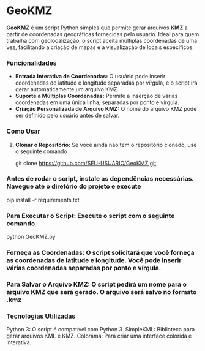 # GeoKMZ

**GeoKMZ** é um script Python simples que permite gerar arquivos **KMZ** a partir de coordenadas geográficas fornecidas pelo usuário. Ideal para quem trabalha com geolocalização, o script aceita múltiplas coordenadas de uma vez, facilitando a criação de mapas e a visualização de locais específicos.

### Funcionalidades
- **Entrada Interativa de Coordenadas:** O usuário pode inserir coordenadas de latitude e longitude separadas por vírgula, e o script irá gerar automaticamente um arquivo KMZ.
- **Suporte a Múltiplas Coordenadas:** Permite a inserção de várias coordenadas em uma única linha, separadas por ponto e vírgula.
- **Criação Personalizada de Arquivo KMZ:** O nome do arquivo KMZ pode ser definido pelo usuário antes de salvar.

### Como Usar

1. **Clonar o Repositório:**
   Se você ainda não tem o repositório clonado, use o seguinte comando

   git clone https://github.com/SEU-USUARIO/GeoKMZ.git

### Antes de rodar o script, instale as dependências necessárias. Navegue até o diretório do projeto e execute
pip install -r requirements.txt

### Para Executar o Script: Execute o script com o seguinte comando
python GeoKMZ.py

### Forneça as Coordenadas: O script solicitará que você forneça as coordenadas de latitude e longitude. Você pode inserir várias coordenadas separadas por ponto e vírgula.

### Para Salvar o Arquivo KMZ: O script pedirá um nome para o arquivo KMZ que será gerado. O arquivo será salvo no formato .kmz

### Tecnologias Utilizadas
Python 3: O script é compatível com Python 3.
SimpleKML: Biblioteca para gerar arquivos KML e KMZ.
Colorama: Para criar uma interface colorida e interativa.
